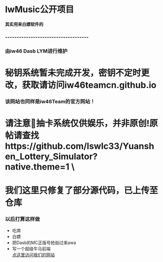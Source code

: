 # IwMusic公开项目
#### 其实用来白嫖软件的
### ------------------------------------
### 由iw46 Dasb LYM进行维护
# 秘钥系统暂未完成开发，密钥不定时更改，获取请访问iw46teamcn.github.io
### 该网站也同样是iw46Team的官方网站！
# 请注意🥇抽卡系统仅供娱乐，并非原创!原帖请查找https://github.com/lswlc33/Yuanshen_Lottery_Simulator?native.theme=1 \
# 我们这里只修复了部分源代码，已上传至仓库
### 以后打算这样做
* 吃席
* 白嫖
* 把Dasb的MC正版号抢劫过来awa
* 写一个超级牛马前端 \
[点这里访问我们的网站](https://iw46teamcn.github.io/)
